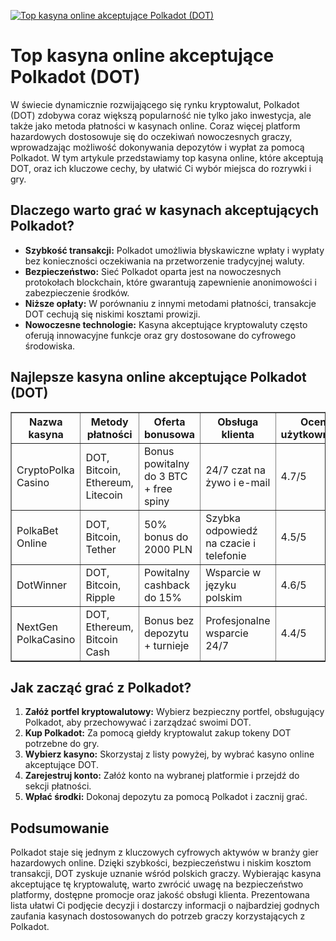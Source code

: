 [![Top kasyna online akceptujące Polkadot (DOT)](https://123-caf.pages.dev/gitsignup.png)](https://vrmoo.ru/Bt82HjjY)

<h1>Top kasyna online akceptujące Polkadot (DOT)</h1> <p>W świecie dynamicznie rozwijającego się rynku kryptowalut, Polkadot (DOT) zdobywa coraz większą popularność nie tylko jako inwestycja, ale także jako metoda płatności w kasynach online. Coraz więcej platform hazardowych dostosowuje się do oczekiwań nowoczesnych graczy, wprowadzając możliwość dokonywania depozytów i wypłat za pomocą Polkadot. W tym artykule przedstawiamy top kasyna online, które akceptują DOT, oraz ich kluczowe cechy, by ułatwić Ci wybór miejsca do rozrywki i gry.</p>  <h2>Dlaczego warto grać w kasynach akceptujących Polkadot?</h2> <ul>   <li><strong>Szybkość transakcji:</strong> Polkadot umożliwia błyskawiczne wpłaty i wypłaty bez konieczności oczekiwania na przetworzenie tradycyjnej waluty.</li>   <li><strong>Bezpieczeństwo:</strong> Sieć Polkadot oparta jest na nowoczesnych protokołach blockchain, które gwarantują zapewnienie anonimowości i zabezpieczenie środków.</li>   <li><strong>Niższe opłaty:</strong> W porównaniu z innymi metodami płatności, transakcje DOT cechują się niskimi kosztami prowizji.</li>   <li><strong>Nowoczesne technologie:</strong> Kasyna akceptujące kryptowaluty często oferują innowacyjne funkcje oraz gry dostosowane do cyfrowego środowiska.</li> </ul>  <h2>Najlepsze kasyna online akceptujące Polkadot (DOT)</h2> <table border="1" cellpadding="8" cellspacing="0" style="border-collapse: collapse; width: 100%;">   <thead>     <tr>       <th>Nazwa kasyna</th>       <th>Metody płatności</th>       <th>Oferta bonusowa</th>       <th>Obsługa klienta</th>       <th>Ocena użytkowników</th>     </tr>   </thead>   <tbody>     <tr>       <td>CryptoPolka Casino</td>       <td>DOT, Bitcoin, Ethereum, Litecoin</td>       <td>Bonus powitalny do 3 BTC + free spiny</td>       <td>24/7 czat na żywo i e-mail</td>       <td>4.7/5</td>     </tr>     <tr>       <td>PolkaBet Online</td>       <td>DOT, Bitcoin, Tether</td>       <td>50% bonus do 2000 PLN</td>       <td>Szybka odpowiedź na czacie i telefonie</td>       <td>4.5/5</td>     </tr>     <tr>       <td>DotWinner</td>       <td>DOT, Bitcoin, Ripple</td>       <td>Powitalny cashback do 15%</td>       <td>Wsparcie w języku polskim</td>       <td>4.6/5</td>     </tr>     <tr>       <td>NextGen PolkaCasino</td>       <td>DOT, Ethereum, Bitcoin Cash</td>       <td>Bonus bez depozytu + turnieje</td>       <td>Profesjonalne wsparcie 24/7</td>       <td>4.4/5</td>     </tr>   </tbody> </table>  <h2>Jak zacząć grać z Polkadot?</h2> <ol>   <li><strong>Załóż portfel kryptowalutowy:</strong> Wybierz bezpieczny portfel, obsługujący Polkadot, aby przechowywać i zarządzać swoimi DOT.</li>   <li><strong>Kup Polkadot:</strong> Za pomocą giełdy kryptowalut zakup tokeny DOT potrzebne do gry.</li>   <li><strong>Wybierz kasyno:</strong> Skorzystaj z listy powyżej, by wybrać kasyno online akceptujące DOT.</li>   <li><strong>Zarejestruj konto:</strong> Załóż konto na wybranej platformie i przejdź do sekcji płatności.</li>   <li><strong>Wpłać środki:</strong> Dokonaj depozytu za pomocą Polkadot i zacznij grać.</li> </ol>  <h2>Podsumowanie</h2> <p>Polkadot staje się jednym z kluczowych cyfrowych aktywów w branży gier hazardowych online. Dzięki szybkości, bezpieczeństwu i niskim kosztom transakcji, DOT zyskuje uznanie wśród polskich graczy. Wybierając kasyna akceptujące tę kryptowalutę, warto zwrócić uwagę na bezpieczeństwo platformy, dostępne promocje oraz jakość obsługi klienta. Prezentowana lista ułatwi Ci podjęcie decyzji i dostarczy informacji o najbardziej godnych zaufania kasynach dostosowanych do potrzeb graczy korzystających z Polkadot.</p>